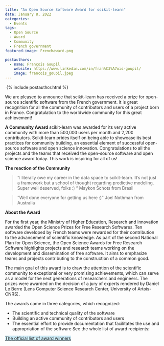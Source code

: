 ```yaml
---
title: "An Open Source Software Award for scikit-learn"
date: January 8, 2022
categories:
  - Events
tags:
  - Open Source
  - Award
  - Community
  - French government
featured-image: Frenchaward.png

postauthors:
  - name: François Goupil
    website: https://www.linkedin.com/in/fran%C3%A7ois-goupil/
    image: francois_goupil.jpeg 
---
```


<div>
  <img src="/blog/assets/images/posts_images/{{ page.featured-image }}" alt="">
  {% include postauthor.html %}
</div>

We are pleased to announce that scikit-learn has received a prize for open-source scientific software from the French government. It is great recognition for all the community of contributors and users of a project born in France. Congratulation to the worldwide community for this great achievement!

__A Community Award__ 
scikit-learn was awarded for its very active community with more than 500,000 users per month and 2,200 contributors. Scikit-learn prides itself on being able to showcase its best practices for community building, an essential element of successful open-source software and open science innovation. Congratulations to all the projects and the teams that received the open-source software and open science award today. This work is inspiring for all of us!

__The reaction of the Community__

>“I literally owe my career in the data space to scikit-learn. It’s not just a framework but a school of thought regarding predictive modeling. Super well deserved, folks :) “ 
Maykon Schots from Brasil

>“Well done everyone for getting us here :)” 
Joel Nothman from Australia

__About the Award__

For the first year, the Ministry of Higher Education, Research and Innovation awarded the Open Science Prizes for Free Research Softwares. Ten software developed by French teams were rewarded for their contribution to the advancement of scientific knowledge.
As part of the second National Plan for Open Science, the Open Science Awards for Free Research Software highlights projects and research teams working on the development and dissemination of free software. It aims to emphasize teams and projects contributing to the construction of a common good.

The main goal of this award is to draw the attention of the scientific community to exceptional or very promising achievements, which can serve as a model for the next generations of researchers and engineers. The prizes were awarded on the decision of a jury of experts rendered by Daniel Le Berre (Lens Computer Science Research Center, University of Artois-CNRS).

The awards came in three categories, which recognized: 
- The scientific and technical quality of the software
- Building an active community of contributors and users
- The essential effort to provide documentation that facilitates the use and appropriation of the software
See the whole list of award recipients:

<span style="background-color: #CAE9F5;">  [The official list of award winners](https://www.ouvrirlascience.fr/remise-des-prix-science-ouverte-du-logiciel-libre-de-la-recherche/) </span>
